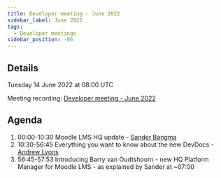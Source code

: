 ```yaml
---
title: Developer meeting - June 2022
sidebar_label: June 2022
tags:
  - Developer meetings
sidebar_position: -06
---
```


## Details

Tuesday 14 June 2022 at 08:00 UTC

Meeting recording: [Developer meeting - June 2022](https://moodle.org/mod/bigbluebuttonbn/bbb_view.php?action=play&bn=1&rid=19&rtype=video)

## Agenda

1. 00:00-10:30 Moodle LMS HQ update - [Sander Bangma](https://moodle.org/user/view.php?id=2356736&course=5)
2. 10:30-56:45 Everything you want to know about the new DevDocs - [Andrew Lyons](https://github.com/andrewnicols)
3. 56:45-57:53 Introducing Barry van Oudtshoorn - new HQ Platform Manager for Moodle LMS - as explained by Sander at ~07:00
